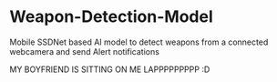 # Weapon-Detection-Model
Mobile SSDNet based AI model to detect weapons from a connected webcamera and send Alert notifications



MY BOYFRIEND IS SITTING ON ME LAPPPPPPPPP :D
